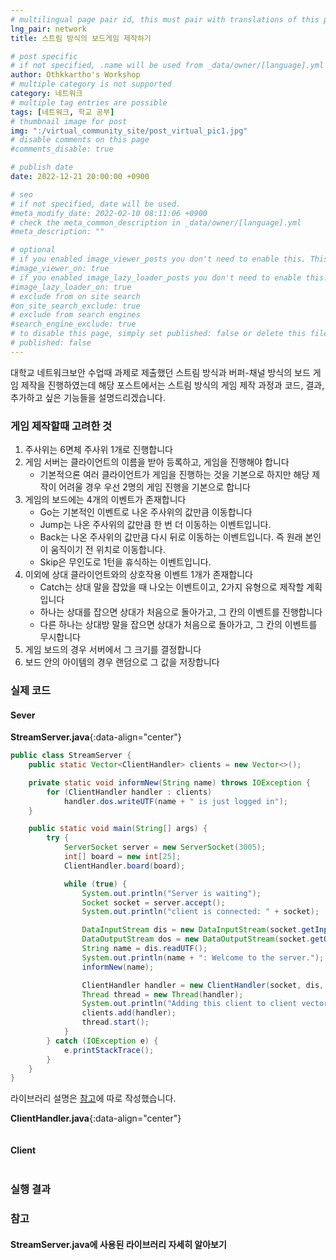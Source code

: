 ```yaml
---
# multilingual page pair id, this must pair with translations of this page. (This name must be unique)
lng_pair: network
title: 스트림 방식의 보드게임 제작하기

# post specific
# if not specified, .name will be used from _data/owner/[language].yml
author: Othkkartho's Workshop
# multiple category is not supported
category: 네트워크
# multiple tag entries are possible
tags: [네트워크, 학교 공부]
# thumbnail image for post
img: ":/virtual_community_site/post_virtual_pic1.jpg"
# disable comments on this page
#comments_disable: true

# publish date
date: 2022-12-21 20:00:00 +0900

# seo
# if not specified, date will be used.
#meta_modify_date: 2022-02-10 08:11:06 +0900
# check the meta_common_description in _data/owner/[language].yml
#meta_description: ""

# optional
# if you enabled image_viewer_posts you don't need to enable this. This is only if image_viewer_posts = false
#image_viewer_on: true
# if you enabled image_lazy_loader_posts you don't need to enable this. This is only if image_lazy_loader_posts = false
#image_lazy_loader_on: true
# exclude from on site search
#on_site_search_exclude: true
# exclude from search engines
#search_engine_exclude: true
# to disable this page, simply set published: false or delete this file
# published: false
---
```


<!-- outline-start -->

대학교 네트워크보안 수업때 과제로 제출했던 스트림 방식과 버퍼-채널 방식의 보드 게임 제작을 진행하였는데 해당 포스트에서는 스트림 방식의 게임 제작 과정과 코드, 결과, 추가하고 싶은 기능들을 설명드리겠습니다.

<!-- outline-end -->

### 게임 제작할때 고려한 것

1. 주사위는 6면체 주사위 1개로 진행합니다
2. 게임 서버는 클라이언트의 이름을 받아 등록하고, 게임을 진행해야 합니다
    - 기본적으론 여러 클라이언트가 게임을 진행하는 것을 기본으로 하지만 해당 제작이 어려울 경우 우선 2명의 게임 진행을 기본으로 합니다
3. 게임의 보드에는 4개의 이벤트가 존재합니다
    - Go는 기본적인 이벤트로 나온 주사위의 값만큼 이동합니다
    - Jump는 나온 주사위의 값만큼 한 번 더 이동하는 이벤트입니다.
    - Back는 나온 주사위의 값만큼 다시 뒤로 이동하는 이벤트입니다. 즉 원래 본인이 움직이기 전 위치로 이동합니다.
    - Skip은 무인도로 1턴을 휴식하는 이벤트입니다.
4. 이외에 상대 클라이언트와의 상호작용 이벤트 1개가 존재합니다
    - Catch는 상대 말을 잡았을 때 나오는 이벤트이고, 2가지 유형으로 제작할 계획입니다
    - 하나는 상대를 잡으면 상대가 처음으로 돌아가고, 그 칸의 이벤트를 진행합니다
    - 다른 하나는 상대방 말을 잡으면 상대가 처음으로 돌아가고, 그 칸의 이벤트를 무시합니다
5. 게임 보드의 경우 서버에서 그 크기를 결정합니다
6. 보드 안의 아이템의 경우 랜덤으로 그 값을 저장합니다

### 실제 코드
#### Sever
**StreamServer.java**{:data-align="center"}
```java:StreamServer.java
public class StreamServer {
    public static Vector<ClientHandler> clients = new Vector<>();

    private static void informNew(String name) throws IOException {
        for (ClientHandler handler : clients)
            handler.dos.writeUTF(name + " is just logged in");
    }

    public static void main(String[] args) {
        try {
            ServerSocket server = new ServerSocket(3005);
            int[] board = new int[25];
            ClientHandler.board(board);

            while (true) {
                System.out.println("Server is waiting");
                Socket socket = server.accept();
                System.out.println("client is connected: " + socket);

                DataInputStream dis = new DataInputStream(socket.getInputStream());
                DataOutputStream dos = new DataOutputStream(socket.getOutputStream());
                String name = dis.readUTF();
                System.out.println(name + ": Welcome to the server.");
                informNew(name);

                ClientHandler handler = new ClientHandler(socket, dis, dos, name, 0, board);
                Thread thread = new Thread(handler);
                System.out.println("Adding this client to client vector");
                clients.add(handler);
                thread.start();
            }
        } catch (IOException e) {
            e.printStackTrace();
        }
    }
}
```
라이브러리 설명은 [참고](#streamserverjava에-사용된-라이브러리-자세히-알아보기)에 따로 작성했습니다.

**ClientHandler.java**{:data-align="center"}
```java

```

#### Client
```java

```


### 실행 결과


### 참고
#### StreamServer.java에 사용된 라이브러리 자세히 알아보기
